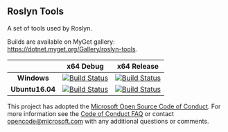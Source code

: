 ## Roslyn Tools
A set of tools used by Roslyn.

Builds are available on MyGet gallery: https://dotnet.myget.org/Gallery/roslyn-tools.

[//]: # (Begin current test results)

|    | x64 Debug|x64 Release|
|:--:|:--:|:--:|
|**Windows**|[![Build Status](https://ci.dot.net/job/dotnet_roslyn-tools/job/master/job/Windows_NT_Debug/badge/icon)](https://ci.dot.net/job/dotnet_roslyn-tools/job/master/job/Windows_NT_Debug/)|[![Build Status](https://ci.dot.net/job/dotnet_roslyn-tools/job/master/job/Windows_NT_Release/badge/icon)](https://ci.dot.net/job/dotnet_roslyn-tools/job/master/job/Windows_NT_Release/)|
|**Ubuntu16.04**|[![Build Status](https://ci.dot.net/job/dotnet_roslyn-tools/job/master/job/Ubuntu16.04_Debug/badge/icon)](https://ci.dot.net/job/dotnet_roslyn-tools/job/master/job/Ubuntu16.04_Debug/)|[![Build Status](https://ci.dot.net/job/dotnet_roslyn-tools/job/master/job/Ubuntu16.04_Release/badge/icon)](https://ci.dot.net/job/dotnet_roslyn-tools/job/master/job/Ubuntu16.04_Release/)|

[//]: # (End current test results)


This project has adopted the [Microsoft Open Source Code of Conduct](https://opensource.microsoft.com/codeofconduct/). For more information see the [Code of Conduct FAQ](https://opensource.microsoft.com/codeofconduct/faq/) or contact [opencode@microsoft.com](mailto:opencode@microsoft.com) with any additional questions or comments.
